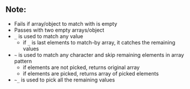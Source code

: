## Note:

- Fails if array/object to match with is empty
- Passes with two empty arrays/object
- `_` is used to match any value
  - if `_` is last elements to match-by array, it catches the remaining values
- `~` is used to match any character and skip remaining elements in array pattern
  - if elements are not picked, returns original array
  - if elements are picked, returns array of picked elements
- `~_` is used to pick all the remaining values
